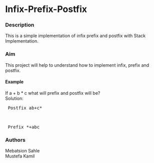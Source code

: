 # Infix-Prefix-Postfix

### Description
This is a simple implementation of infix prefix and postfix with Stack Implementation.

### Aim
This project will help to understand how to implement infix, prefix and postfix. 

#### Example
If a + b * c what will prefix and postfix will be? \
Solution: <pre> Postfix ab+c* </pre>\
         <pre> Prefix *+abc</pre>
          
          
### Authors
  Mebatsion Sahle \
  Mustefa Kamil
